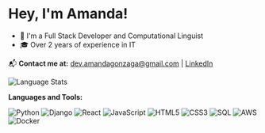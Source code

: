# Hey, I'm Amanda! 

- 🌟 I'm a Full Stack Developer and Computational Linguist
- 🎓 Over 2 years of experience in IT

📬 **Contact me at:**
[dev.amandagonzaga@gmail.com](mailto:dev.amandagonzaga@gmail.com) | 
[LinkedIn](https://linkedin.com/in/amandafgonzaga) 



![Language Stats](https://github-readme-stats.vercel.app/api/top-langs/?username=amandafgonzaga&layout=compact&theme=radical)


**Languages and Tools:**

![Python](https://img.shields.io/badge/Python-3776AB?style=for-the-badge&logo=python&logoColor=white)
![Django](https://img.shields.io/badge/Django-092E20?style=for-the-badge&logo=django&logoColor=white)
![React](https://img.shields.io/badge/React-61DAFB?style=for-the-badge&logo=react&logoColor=black)
![JavaScript](https://img.shields.io/badge/JavaScript-F7DF1E?style=for-the-badge&logo=javascript&logoColor=black)
![HTML5](https://img.shields.io/badge/HTML5-E34F26?style=for-the-badge&logo=html5&logoColor=white)
![CSS3](https://img.shields.io/badge/CSS3-1572B6?style=for-the-badge&logo=css3&logoColor=white)
![SQL](https://img.shields.io/badge/SQL-003087?style=for-the-badge&logo=sqlite&logoColor=white)
![AWS](https://img.shields.io/badge/AWS-FF9900?style=for-the-badge&logo=amazon-aws&logoColor=white)
![Docker](https://img.shields.io/badge/Docker-2496ED?style=for-the-badge&logo=docker&logoColor=white)

